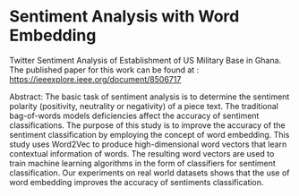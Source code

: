 # Sentiment Analysis with Word Embedding
Twitter Sentiment Analysis of Establishment of US Military Base in Ghana. 
The published paper for this work can be found at : https://ieeexplore.ieee.org/document/8506717

Abstract: 
The basic task of sentiment analysis is to determine the sentiment polarity (positivity, neutrality or negativity) of a piece text. The traditional bag-of-words models deficiencies affect the accuracy of sentiment classifications. The purpose of this study is to improve the accuracy of the sentiment classification by employing the concept of word embedding. This study uses Word2Vec to produce high-dimensional word vectors that learn contextual information of words. The resulting word vectors are used to train machine learning algorithms in the form of classifiers for sentiment classification. Our experiments on real world datasets shows that the use of word embedding improves the accuracy of sentiments classification.



